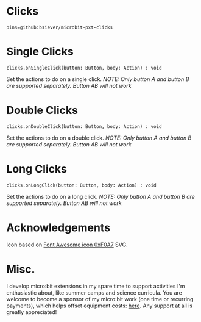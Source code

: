# Clicks

```package
pins=github:bsiever/microbit-pxt-clicks
```


# Single Clicks

```sig
clicks.onSingleClick(button: Button, body: Action) : void
``` 

Set the actions to do on a single click. *NOTE: Only button A and button B are supported separately.  Button AB will not work*

# Double Clicks

```sig
clicks.onDoubleClick(button: Button, body: Action) : void
``` 

Set the actions to do on a double click. *NOTE: Only button A and button B are supported separately.  Button AB will not work*

# Long Clicks

```sig
clicks.onLongClick(button: Button, body: Action) : void
``` 

Set the actions to do on a long click. *NOTE: Only button A and button B are supported separately.  Button AB will not work*

# Acknowledgements 

Icon based on [Font Awesome icon 0xF0A7](https://www.iconfinder.com/search?q=f0a7) SVG.

# Misc. 

I develop micro:bit extensions in my spare time to support activities I'm enthusiastic about, like summer camps and science curricula.  You are welcome to become a sponsor of my micro:bit work (one time or recurring payments), which helps offset equipment costs: [here](https://github.com/sponsors/bsiever). Any support at all is greatly appreciated!

<script src="https://makecode.com/gh-pages-embed.js"></script>
<script>makeCodeRender("{{ site.makecode.home_url }}", "{{ site.github.owner_name }}/{{ site.github.repository_name }}");</script>
